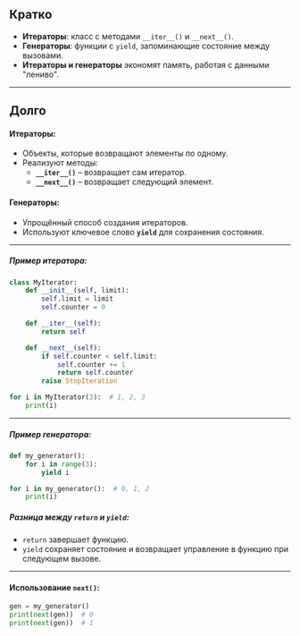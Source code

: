 ## **Кратко**

- **Итераторы**: класс с методами `__iter__()` и `__next__()`.
- **Генераторы**: функции с `yield`, запоминающие состояние между вызовами.
- **Итераторы и генераторы** экономят память, работая с данными "лениво".
---


## **Долго**

#### **Итераторы:**

- Объекты, которые возвращают элементы по одному.
- Реализуют методы:
    - **`__iter__()`** – возвращает сам итератор.
    - **`__next__()`** – возвращает следующий элемент.

#### **Генераторы:**

- Упрощённый способ создания итераторов.
- Используют ключевое слово **`yield`** для сохранения состояния.

---

##### **Пример итератора:**

```python
class MyIterator:
    def __init__(self, limit):
        self.limit = limit
        self.counter = 0

    def __iter__(self):
        return self

    def __next__(self):
        if self.counter < self.limit:
            self.counter += 1
            return self.counter
        raise StopIteration

for i in MyIterator(3):  # 1, 2, 3
    print(i)
```

---


##### **Пример генератора:**

```python
def my_generator():
    for i in range(3):
        yield i

for i in my_generator():  # 0, 1, 2
    print(i)
```

##### **Разница между `return` и `yield`:**

- `return` завершает функцию.
- `yield` сохраняет состояние и возвращает управление в функцию при следующем вызове.

---

#### **Использование `next()`:**

```python
gen = my_generator()
print(next(gen))  # 0
print(next(gen))  # 1
```

